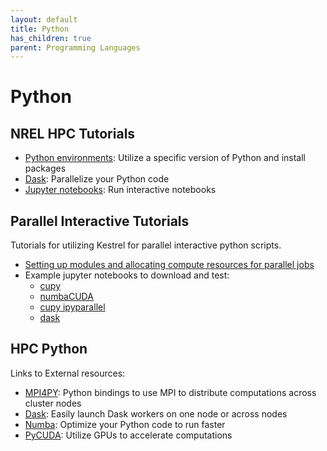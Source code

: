 ```yaml
---
layout: default
title: Python
has_children: true
parent: Programming Languages
---
```


# Python

## NREL HPC Tutorials
* [Python environments](../../../Environment/Customization/conda.md): Utilize a specific version of Python and install packages
* [Dask](dask.md): Parallelize your Python code
* [Jupyter notebooks](../../Jupyter/index.md): Run interactive notebooks

## Parallel Interactive Tutorials
Tutorials for utilizing Kestrel for parallel interactive python scripts.

* [Setting up modules and allocating compute resources for parallel jobs](./KestrelParallelPythonJupyter/pyEnvsAndLaunchingJobs.md)
* Example jupyter notebooks to download and test:
    * [cupy](./KestrelParallelPythonJupyter/exampleNotebooks/cupyOnly.ipynb)
    * [numbaCUDA](./KestrelParallelPythonJupyter/exampleNotebooks/numbaCUDA.ipynb)
    * [cupy ipyparallel](./KestrelParallelPythonJupyter/exampleNotebooks/cupyAndIpyparallel.ipynb)
    * [dask](./KestrelParallelPythonJupyter/exampleNotebooks/dask.ipynb)

## HPC Python
Links to External resources:

* [MPI4PY](https://mpi4py.readthedocs.io/en/stable/): Python bindings to use MPI to distribute computations across cluster nodes
* [Dask](https://docs.dask.org/en/latest/): Easily launch Dask workers on one node or across nodes
* [Numba](https://numba.pydata.org/numba-doc/latest/index.html): Optimize your Python code to run faster
* [PyCUDA](https://documen.tician.de/pycuda/): Utilize GPUs to accelerate computations

